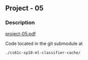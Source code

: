 ## Project - 05

### Description

[project-05.pdf](./project-05.pdf)

Code located in the git submodule at

```
./cs61c-sp18-ml-classifier-cache/
```
